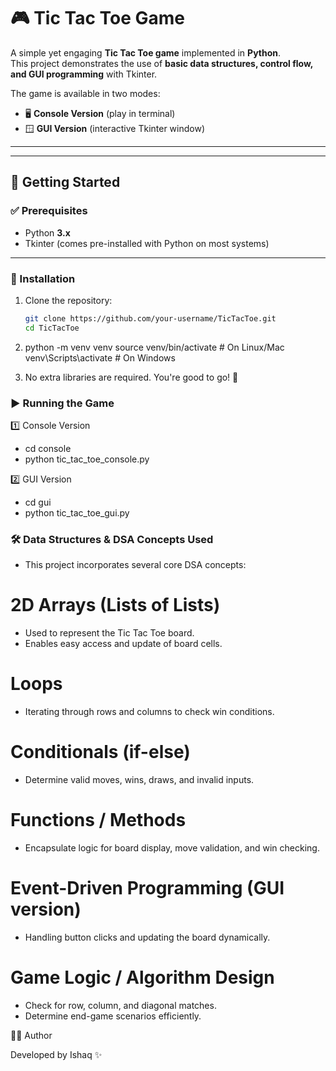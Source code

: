 # 🎮 Tic Tac Toe Game  

A simple yet engaging **Tic Tac Toe game** implemented in **Python**.  
This project demonstrates the use of **basic data structures, control flow, and GUI programming** with Tkinter.  

The game is available in two modes:  
- 🖥 **Console Version** (play in terminal)  
- 🪟 **GUI Version** (interactive Tkinter window)  

---


---

## 🚀 Getting Started  

### ✅ Prerequisites  
- Python **3.x**  
- Tkinter (comes pre-installed with Python on most systems)  

---

### 🔧 Installation  

1. Clone the repository:  
   ```bash
   git clone https://github.com/your-username/TicTacToe.git
   cd TicTacToe
2. python -m venv venv
  source venv/bin/activate   # On Linux/Mac
  venv\Scripts\activate      # On Windows

3. No extra libraries are required. You're good to go! 🎉

### ▶️ Running the Game

  1️⃣ Console Version
   - cd console
   - python tic_tac_toe_console.py
  
  2️⃣ GUI Version
   - cd gui
   - python tic_tac_toe_gui.py

### 🛠 Data Structures & DSA Concepts Used
       
  * This project incorporates several core DSA concepts:
  
  # 2D Arrays (Lists of Lists)
  - Used to represent the Tic Tac Toe board.
  - Enables easy access and update of board cells.
  # Loops
  - Iterating through rows and columns to check win conditions.
  # Conditionals (if-else)
  - Determine valid moves, wins, draws, and invalid inputs.
  # Functions / Methods
  - Encapsulate logic for board display, move validation, and win     checking.
  # Event-Driven Programming (GUI version)
  - Handling button clicks and updating the board dynamically.
  # Game Logic / Algorithm Design
  - Check for row, column, and diagonal matches.
  - Determine end-game scenarios efficiently.

👨‍💻 Author

Developed by Ishaq ✨

